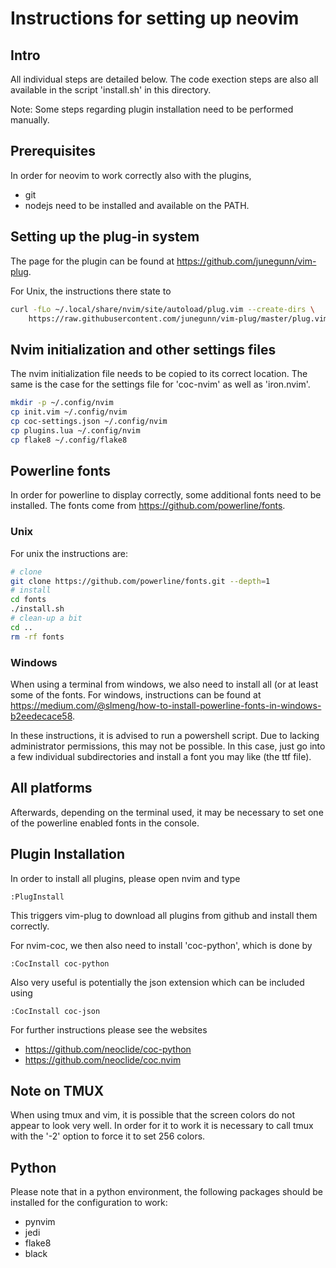 # Instructions for setting up neovim

## Intro
All individual steps are detailed below. The code exection steps are also all 
available in the script 'install.sh' in this directory.

Note: Some steps regarding plugin installation need to be performed manually. 

## Prerequisites
In order for neovim to work correctly also with the plugins, 
- git
- nodejs
need to be installed and available on the PATH.

## Setting up the plug-in system
The page for the plugin can be found at https://github.com/junegunn/vim-plug.

For Unix, the instructions there state to 
```bash
curl -fLo ~/.local/share/nvim/site/autoload/plug.vim --create-dirs \
    https://raw.githubusercontent.com/junegunn/vim-plug/master/plug.vim
```

## Nvim initialization and other settings files
The nvim initialization file needs to be copied to its correct location. The same is the
case for the settings file for 'coc-nvim' as well as 'iron.nvim'.
```bash
mkdir -p ~/.config/nvim
cp init.vim ~/.config/nvim
cp coc-settings.json ~/.config/nvim
cp plugins.lua ~/.config/nvim
cp flake8 ~/.config/flake8
```

## Powerline fonts
In order for powerline to display correctly, some additional fonts need to
be installed. The fonts come from https://github.com/powerline/fonts.


### Unix
For unix the instructions are:
```bash
# clone
git clone https://github.com/powerline/fonts.git --depth=1
# install
cd fonts
./install.sh
# clean-up a bit
cd ..
rm -rf fonts
```

### Windows
When using a terminal from  windows, we also need to install all (or at least
some of the fonts. For windows, instructions can be found at 
https://medium.com/@slmeng/how-to-install-powerline-fonts-in-windows-b2eedecace58.

In these instructions, it is advised to run a powershell script. Due to lacking 
administrator permissions, this may not be possible. In this case, just go into
a few individual subdirectories and install a font you may like (the ttf file).

## All platforms

Afterwards, depending on the terminal used, it may be necessary to set one of the 
powerline enabled fonts in the console. 

## Plugin Installation
In order to install all plugins, please open nvim and type
```
:PlugInstall
```
This triggers vim-plug to download all plugins from github and install them correctly. 

For nvim-coc, we then also need to install 'coc-python', which is done by 
```
:CocInstall coc-python
```
Also very useful is potentially the json extension which can be included using
```
:CocInstall coc-json
```


For further instructions please see the websites
- https://github.com/neoclide/coc-python
- https://github.com/neoclide/coc.nvim

## Note on TMUX
When using tmux and vim, it is possible that the screen colors do not
appear to look very well. In order for it to work  it is necessary to 
call tmux with the '-2' option to force it to set 256 colors.

## Python
Please note that in a python environment, the following packages should be installed for 
the configuration to work:
- pynvim
- jedi
- flake8
- black
